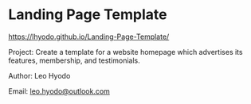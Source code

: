 # Landing Page Template

https://lhyodo.github.io/Landing-Page-Template/

Project: Create a template for a website homepage which advertises its features, membership, and testimonials.

Author: Leo Hyodo

Email: leo.hyodo@outlook.com
